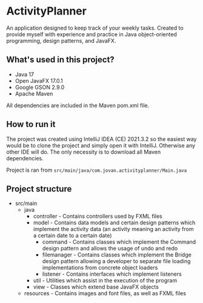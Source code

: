 # ActivityPlanner
An application designed to keep track of your weekly tasks.
Created to provide myself with experience and practice in Java object-oriented programming, design patterns, and JavaFX.

## What's used in this project?
- Java 17
- Open JavaFX 17.0.1
- Google GSON 2.9.0
- Apache Maven

All dependencies are included in the Maven pom.xml file.

## How to run it
The project was created using IntelliJ IDEA (CE) 2021.3.2 so the easiest way would be to clone the project and simply open it with IntelliJ. Otherwise any other IDE will do. The only necessity is to download all Maven dependencies.

Project is ran from `src/main/java/com.jovan.activityplanner/Main.java`

## Project structure
- src/main
  - java
    - controller - Contains controllers used by FXML files
    - model - Contains data models and certain design patterns which implement the activity data (an activity meaning an activity from a certain date to a certain date)
      - command - Contains classes which implement the Command design pattern and allows the usage of undo and redo
      - filemanager - Contains classes which implement the Bridge design pattern allowing a developer to separate file loading implementations from concrete object loaders
      - listener - Contains interfaces which implement listeners
    - util - Utilities which assist in the execution of the program
    - view - Classes which extend base JavaFX objects
  - resources - Contains images and font files, as well as FXML files
